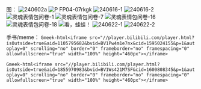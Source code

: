 图：
![240602a](https://github.com/BrokenLightsss/BrokenLightsss.github.io/assets/174887552/fcb73b0d-b9e5-4010-8373-e56021615887)
![P FP04-07rkgk](https://github.com/BrokenLightsss/BrokenLightsss.github.io/assets/174887552/7549aba7-534c-42fb-8d42-dce5546e21d2)
![240616-1](https://github.com/BrokenLightsss/BrokenLightsss.github.io/assets/174887552/45eeb77a-d283-4549-852a-82c0d3358579)
![240616-2](https://github.com/BrokenLightsss/BrokenLightsss.github.io/assets/174887552/84605b45-cd97-40cf-8158-c1affa8c7e7c)
![灵魂表情包问卷-1](https://github.com/BrokenLightsss/BrokenLightsss.github.io/assets/174887552/21e58880-5a55-4cbd-bf23-fe8f960c7daa)
![灵魂表情包问卷-7](https://github.com/BrokenLightsss/BrokenLightsss.github.io/assets/174887552/4891883d-1f87-4590-87e8-86708bdb6537)
![灵魂表情包问卷-16](https://github.com/BrokenLightsss/BrokenLightsss.github.io/assets/174887552/6a315644-4410-49b3-9621-63e8b40cea9f)
![灵魂表情包问卷-18](https://github.com/BrokenLightsss/BrokenLightsss.github.io/assets/174887552/af29c35e-3d3a-446c-9aa6-59aefbe2062c)
![看，蛙蛙！](https://github.com/BrokenLightsss/BrokenLightsss.github.io/assets/174887552/ac4465d6-7710-49a1-928f-cd6c6204c752)
![240622-1](https://github.com/BrokenLightsss/BrokenLightsss.github.io/assets/174887552/89aae511-a79c-448c-8719-9a883d0d011b)
![240622-2](https://github.com/BrokenLightsss/BrokenLightsss.github.io/assets/174887552/c7bf2a73-7ec4-43e2-8b8f-b3dc1850a0c6)

手书/meme：
`Gmeek-html<iframe src="//player.bilibili.com/player.html?isOutside=true&aid=1105795682&bvid=BV1Pw4m1e7nx&cid=1595024155&p=1&autoplay=0" scrolling="no" border="0" frameborder="no" framespacing="0" allowfullscreen="true" width="100%" height="460px"></iframe>`

`Gmeek-html<iframe src="//player.bilibili.com/player.html?isOutside=true&aid=1855970983&bvid=BV1Ws421M7SF&cid=1600808345&p=1&autoplay=0" scrolling="no" border="0" frameborder="no" framespacing="0" allowfullscreen="true" width="100%" height="460px"></iframe>`
